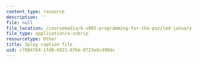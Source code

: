 ```yaml
---
content_type: resource
description: ''
file: null
file_location: /coursemedia/6-s095-programming-for-the-puzzled-january-iap-2018/c78847841fd8602187bb8723e8c490dc_zDHhHPZm2rc.srt
file_type: application/x-subrip
resourcetype: Other
title: 3play caption file
uid: c7884784-1fd8-6021-87bb-8723e8c490dc
---
```

